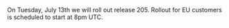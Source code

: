 
On Tuesday, July 13th we will roll out release 205. Rollout for EU customers is scheduled to start at 8pm UTC.
